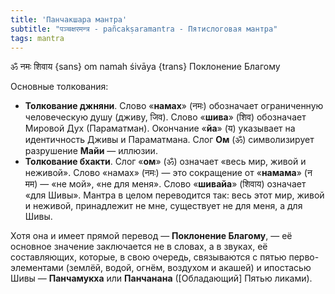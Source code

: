```yaml
---
title: 'Панчакшара мантра'
subtitle: "पञ्चक्षरमन्त्र - pañcakṣaramantra - Пятислоговая мантра"
tags: mantra
---
```


ॐ नमः शिवाय {sans}
om namah śivāya {trans}
Поклонение Благому

Основные толкования:
- **Толкование джняни**. Слово «**намах**» (नमः) обозначает ограниченную человеческую душу (дживу, जिव). Слово «**шива**» (शिव) обозначает Мировой Дух (Параматман). Окончание «**йа**» (य) указывает на идентичность Дживы и Параматмана. Слог **Ом** (ॐ) символизирует разрушение **Майи** — иллюзии.
- **Толкование бхакти**. Слог «**ом**» (ॐ) означает «весь мир, живой и неживой». Слово «намах» (नमः) — это сокращение от «**намама**» (न मम) — «не мой», «не для меня». Слово «**шивайа**» (शिवाय) означает «для Шивы». Мантра в целом переводится так: весь этот мир, живой и неживой, принадлежит не мне, существует не для меня, а для Шивы.

Хотя она и имеет прямой перевод — **Поклонение Благому**, — её основное значение заключается не в словах, а в звуках, её составляющих, которые, в свою очередь, связываются с пятью перво-элементами (землёй, водой, огнём, воздухом и акашей) и ипостасью Шивы — **Панчамукха** или **Панчанана** ([Обладающий] Пятью ликами).
